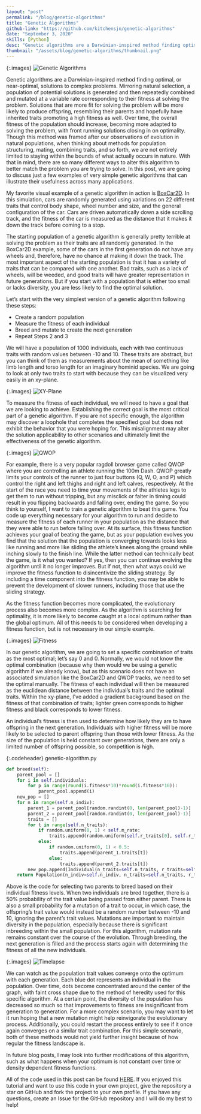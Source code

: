 ```yaml
---
layout: "post"
permalink: "/blog/genetic-algorithms"
title: "Genetic Algorithms"
github-link: "https://github.com/kitchensjn/genetic-algorithms"
date: "September 3, 2020"
skills: [Python]
desc: "Genetic algorithms are a Darwinian-inspired method finding optimal, or near-optimal, solutions to complex problems. Mirroring natural selection, a population of potential solutions is generated and then repeatedly combined and mutated at a variable rate corresponding to their fitness at solving the problem."
thumbnail: "/assets/blog/genetic-algorithms/thumbnail.png"
---
```


{:.images}
![Genetic Algorithms](/assets/blog/genetic-algorithms/thumbnail.png)

Genetic algorithms are a Darwinian-inspired method finding optimal, or near-optimal, solutions to complex problems. Mirroring natural selection, a population of potential solutions is generated and then repeatedly combined and mutated at a variable rate corresponding to their fitness at solving the problem. Solutions that are more fit for solving the problem will be more likely to produce offspring, resembling their parents and hopefully have inherited traits promoting a high fitness as well. Over time, the overall fitness of the population should increase, becoming more adapted to solving the problem, with front running solutions closing in on optimality. Though this method was framed after our observations of evolution in natural populations, when thinking about methods for population structuring, mating, combining traits, and so forth, we are not entirely limited to staying within the bounds of what actually occurs in nature. With that in mind, there are so many different ways to alter this algorithm to better match the problem you are trying to solve. In this post, we are going to discuss just a few examples of very simple genetic algorithms that can illustrate their usefulness across many applications.

My favorite visual example of a genetic algorithm in action is [BoxCar2D](http://boxcar2d.com). In this simulation, cars are randomly generated using variations on 22 different traits that control body shape, wheel number and size, and the general configuration of the car. Cars are driven automatically down a side scrolling track, and the fitness of the car is measured as the distance that it makes it down the track before coming to a stop.

The starting population of a genetic algorithm is generally pretty terrible at solving the problem as their traits are all randomly generated. In the BoxCar2D example, some of the cars in the first generation do not have any wheels and, therefore, have no chance at making it down the track. The most important aspect of the starting population is that it has a variety of traits that can be compared with one another. Bad traits, such as a lack of wheels, will be weeded, and good traits will have greater representation in future generations. But if you start with a population that is either too small or lacks diversity, you are less likely to find the optimal solution.

Let’s start with the very simplest version of a genetic algorithm following these steps:

- Create a random population
- Measure the fitness of each individual
- Breed and mutate to create the next generation
- Repeat Steps 2 and 3

We will have a population of 1000 individuals, each with two continuous traits with random values between -10 and 10. These traits are abstract, but you can think of them as measurements about the mean of something like limb length and torso length for an imaginary hominid species. We are going to look at only two traits to start with because they can be visualized very easily in an xy-plane.

{:.images}
![XY-Plane](/assets/blog/genetic-algorithms/blank.png)

To measure the fitness of each individual, we will need to have a goal that we are looking to achieve. Establishing the correct goal is the most critical part of a genetic algorithm. If you are not specific enough, the algorithm may discover a loophole that completes the specified goal but does not exhibit the behavior that you were hoping for. This misalignment may alter the solution applicability to other scenarios and ultimately limit the effectiveness of the genetic algorithm.

{:.images}
![QWOP](/assets/blog/genetic-algorithms/QWOP.jpg)

For example, there is a very popular ragdoll browser game called QWOP where you are controlling an athlete running the 100m Dash. QWOP greatly limits your controls of the runner to just four buttons (Q, W, O, and P) which control the right and left thighs and right and left calves, respectively. At the start of the race you need to time your movements of the athletes legs to get them to run without tripping, but any misclick or falter in timing could result in you flipping backwards and falling over, ending the game. So you think to yourself, I want to train a genetic algorithm to beat this game. You code up everything necessary for your algorithm to run and decide to measure the fitness of each runner in your population as the distance that they were able to run before falling over. At its surface, this fitness function achieves your goal of beating the game, but as your population evolves you find that the solution that the population is converging towards looks less like running and more like sliding the athlete’s knees along the ground while inching slowly to the finish line. While the latter method can technically beat the game, is it what you wanted? If yes, then you can continue evolving the algorithm until it no longer improves. But if not, then what ways could we improve the fitness function to disincentivize the sliding strategy. By including a time component into the fitness function, you may be able to prevent the development of slower runners, including those that use the sliding strategy.

As the fitness function becomes more complicated, the evolutionary process also becomes more complex. As the algorithm is searching for optimality, it is more likely to become caught at a local optimum rather than the global optimum. All of this needs to be considered when developing a fitness function, but is not necessary in our simple example.

{:.images}
![Fitness](/assets/blog/genetic-algorithms/fitness.png)

In our genetic algorithm, we are going to set a specific combination of traits as the most optimal; let’s say 0 and 0. Normally, we would not know the optimal combination (because why then would we be using a genetic algorithm if we already know), but as this scenario does not have an associated simulation like the BoxCar2D and QWOP tracks, we need to set the optimal manually. The fitness of each individual will then be measured as the euclidean distance between the individual’s traits and the optimal traits. Within the xy-plane, I've added a gradient background based on the fitness of that combination of traits; lighter green corresponds to higher fitness and black corresponds to lower fitness.

An individual’s fitness is then used to determine how likely they are to have offspring in the next generation. Individuals with higher fitness will be more likely to be selected to parent offspring than those with lower fitness. As the size of the population is held constant over generations, there are only a limited number of offspring possible, so competition is high.

{:.codeheader}
genetic-algorithm.py
```python
def breed(self):
    parent_pool = []
    for i in self.individuals:
        for p in range(round(i.fitness*10)*round(i.fitness*10)):
            parent_pool.append(i)
    new_pop = []
    for n in range(self.n_indiv):
        parent_1 = parent_pool[random.randint(0, len(parent_pool)-1)]
        parent_2 = parent_pool[random.randint(0, len(parent_pool)-1)]
        traits = []
        for t in range(self.n_traits):
            if random.uniform(0, 1) < self.m_rate:
                traits.append(random.uniform(self.r_traits[0], self.r_traits[1]))
            else:
                if random.uniform(0, 1) < 0.5:
                    traits.append(parent_1.traits[t])
                else:
                    traits.append(parent_2.traits[t])
        new_pop.append(Individual(n_traits=self.n_traits, r_traits=self.r_traits, traits=traits))
    return Population(n_indiv=self.n_indiv, n_traits=self.n_traits, r_traits=self.r_traits, m_rate=self.m_rate, individuals=new_pop)
```

Above is the code for selecting two parents to breed based on their individual fitness levels. When two individuals are bred together, there is a 50% probability of the trait value being passed from either parent. There is also a small probability for a mutation of a trait to occur, in which case, the offspring’s trait value would instead be a random number between -10 and 10, ignoring the parent’s trait values. Mutations are important to maintain diversity in the population, especially because there is significant inbreeding within the small population. For this algorithm, mutation rate remains constant over the course of the evolution. Through breeding, the next generation is filled and the process starts again with determining the fitness of all the new individuals.

{:.images}
![Timelapse](/assets/blog/genetic-algorithms/timelapse.gif)

We can watch as the population trait values converge onto the optimum with each generation. Each blue dot represents an individual in the population. Over time, dots become concentrated around the center of the graph, with faint cross shape due to the method of heredity used for this specific algorithm. At a certain point, the diversity of the population has decreased so much so that improvements to fitness are insignificant from generation to generation. For a more complex scenario, you may want to let it run hoping that a new mutation might help reinvigorate the evolutionary process. Additionally, you could restart the process entirely to see if it once again converges on a similar trait combination. For this simple scenario, both of these methods would not yield further insight because of how regular the fitness landscape is.

In future blog posts, I may look into further modifications of this algorithm, such as what happens when your optimum is not constant over time or density dependent fitness functions.

All of the code used in this post can be found [HERE](https://github.com/kitchensjn/genetic-algorithms). If you enjoyed this tutorial and want to use this code in your own project, give the repository a star on GitHub and fork the project to your own profile. If you have any questions, create an Issue for the GitHub repository and I will do my best to help!
